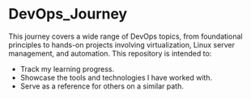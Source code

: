 # DevOps_Journey
This journey covers a wide range of DevOps topics, from foundational principles to hands-on projects involving virtualization, Linux server management, and automation. This repository is intended to: 
 - Track my learning progress. 
 - Showcase the tools and technologies I have worked with. 
 - Serve as a reference for others on a similar path.
